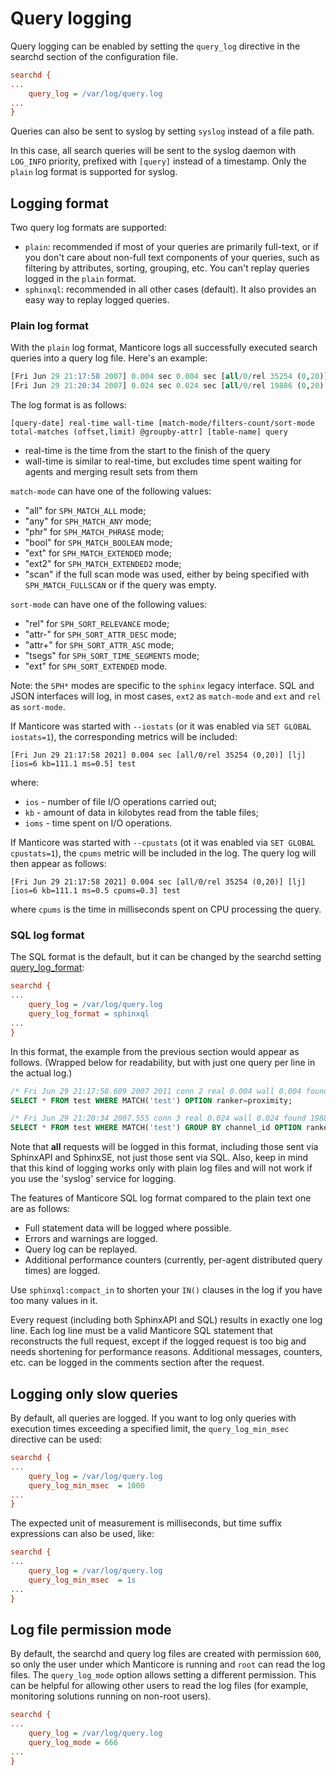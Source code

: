 # Query logging


Query logging can be enabled by setting the `query_log` directive in the searchd section of the configuration file.

```ini
searchd {
...
    query_log = /var/log/query.log
...
}
```
Queries can also be sent to syslog by setting `syslog` instead of a file path.

In this case, all search queries will be sent to the syslog daemon with `LOG_INFO` priority, prefixed with `[query]` instead of a timestamp. Only the `plain` log format is supported for syslog.


## Logging format

Two query log formats are supported:
* `plain`: recommended if most of your queries are primarily full-text, or if you don't care about non-full text components of your queries, such as filtering by attributes, sorting, grouping, etc. You can't replay queries logged in the `plain` format.
* `sphinxql`: recommended in all other cases (default). It also provides an easy way to replay logged queries.

### Plain log format

With the `plain` log format, Manticore logs all successfully executed search queries into a query log file. Here's an example:

```sql
[Fri Jun 29 21:17:58 2007] 0.004 sec 0.004 sec [all/0/rel 35254 (0,20)] [lj] test
[Fri Jun 29 21:20:34 2007] 0.024 sec 0.024 sec [all/0/rel 19886 (0,20) @channel_id] [lj] test
```

The log format is as follows:

```
[query-date] real-time wall-time [match-mode/filters-count/sort-mode total-matches (offset,limit) @groupby-attr] [table-name] query
```

* real-time is the time from the start to the finish of the query
* wall-time is similar to real-time, but excludes time spent waiting for agents and merging result sets from them

`match-mode` can have one of the following values:

*   "all" for `SPH_MATCH_ALL` mode;
*   "any" for `SPH_MATCH_ANY` mode;
*   "phr" for `SPH_MATCH_PHRASE` mode;
*   "bool" for `SPH_MATCH_BOOLEAN` mode;
*   "ext" for `SPH_MATCH_EXTENDED` mode;
*   "ext2" for `SPH_MATCH_EXTENDED2` mode;
*   "scan" if the full scan mode was used, either by being specified with `SPH_MATCH_FULLSCAN` or if the query was empty.

`sort-mode` can have one of the following values:

*   "rel" for `SPH_SORT_RELEVANCE` mode;
*   "attr-" for `SPH_SORT_ATTR_DESC` mode;
*   "attr+" for `SPH_SORT_ATTR_ASC` mode;
*   "tsegs" for `SPH_SORT_TIME_SEGMENTS` mode;
*   "ext" for `SPH_SORT_EXTENDED` mode.

Note: the `SPH*` modes are specific to the `sphinx` legacy interface. SQL and JSON interfaces will log, in most cases, `ext2` as `match-mode` and `ext` and `rel` as `sort-mode`.

If Manticore was started with `--iostats` (or it was enabled via `SET GLOBAL iostats=1`), the corresponding metrics will be included:

```
[Fri Jun 29 21:17:58 2021] 0.004 sec [all/0/rel 35254 (0,20)] [lj] [ios=6 kb=111.1 ms=0.5] test
```

where:
* `ios` - number of file I/O operations carried out;
* `kb` - amount of data in kilobytes read from the table files;
* `ioms` - time spent on I/O operations.


If Manticore was started with `--cpustats` (ot it was enabled via `SET GLOBAL cpustats=1`), the `cpums` metric will be included in the log. The query log will then appear as follows:

```
[Fri Jun 29 21:17:58 2021] 0.004 sec [all/0/rel 35254 (0,20)] [lj] [ios=6 kb=111.1 ms=0.5 cpums=0.3] test
```

where `cpums` is the time in milliseconds spent on CPU processing the query.

### SQL log format

The SQL format is the default, but it can be changed by the searchd setting [query_log_format](../Server_settings/Searchd.md#query_log_format):

```ini
searchd {
...
    query_log = /var/log/query.log
    query_log_format = sphinxql
...
}
```
In this format, the example from the previous section would appear as follows. (Wrapped below for readability, but with just one query per line in the actual log.)

```sql
/* Fri Jun 29 21:17:58.609 2007 2011 conn 2 real 0.004 wall 0.004 found 35254 */
SELECT * FROM test WHERE MATCH('test') OPTION ranker=proximity;

/* Fri Jun 29 21:20:34 2007.555 conn 3 real 0.024 wall 0.024 found 19886 */
SELECT * FROM test WHERE MATCH('test') GROUP BY channel_id OPTION ranker=proximity;
```

Note that **all** requests will be logged in this format, including those sent via SphinxAPI and SphinxSE, not just those sent via SQL. Also, keep in mind that this kind of logging works only with plain log files and will not work if you use the 'syslog' service for logging.

The features of Manticore SQL log format compared to the plain text one are as follows:

* Full statement data will be logged where possible.
* Errors and warnings are logged.
* Query log can be replayed.
* Additional performance counters (currently, per-agent distributed query times) are logged.

Use `sphinxql:compact_in` to shorten your `IN()` clauses in the log if you have too many values in it.

Every request (including both SphinxAPI and SQL) results in exactly one log line. Each log line must be a valid Manticore SQL statement that reconstructs the full request, except if the logged request is too big and needs shortening for performance reasons. Additional messages, counters, etc. can be logged in the comments section after the request.

## Logging only slow queries

By default, all queries are logged. If you want to log only queries with execution times exceeding a specified limit, the `query_log_min_msec` directive can be used:

```ini
searchd {
...
    query_log = /var/log/query.log
    query_log_min_msec  = 1000
...
}
```

The expected unit of measurement is milliseconds, but time suffix expressions can also be used, like:

```ini
searchd {
...
    query_log = /var/log/query.log
    query_log_min_msec  = 1s
...
}
```

## Log file permission mode

By default, the searchd and query log files are created with permission `600`, so only the user under which Manticore is running and `root` can read the log files. The `query_log_mode` option allows setting a different permission. This can be helpful for allowing other users to read the log files (for example, monitoring solutions running on non-root users).

```ini
searchd {
...
    query_log = /var/log/query.log
    query_log_mode = 666
...
}
```
<!-- proofread -->
